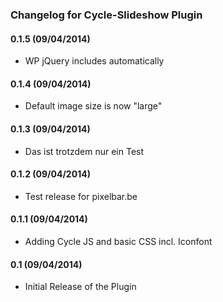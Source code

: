 ### Changelog for Cycle-Slideshow Plugin

#### 0.1.5 (09/04/2014)

* WP jQuery includes automatically

#### 0.1.4 (09/04/2014)

* Default image size is now "large"

#### 0.1.3 (09/04/2014)

* Das ist trotzdem nur ein Test

#### 0.1.2 (09/04/2014)

* Test release for pixelbar.be

#### 0.1.1 (09/04/2014)

* Adding Cycle JS and basic CSS incl. Iconfont

#### 0.1 (09/04/2014)

* Initial Release of the Plugin
